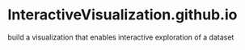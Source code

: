 # InteractiveVisualization.github.io
build a visualization that enables interactive exploration of a dataset
